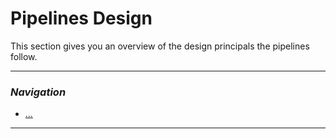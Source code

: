 # Pipelines Design

This section gives you an overview of the design principals the pipelines follow.

---
### _Navigation_
- [...](#...)
---
